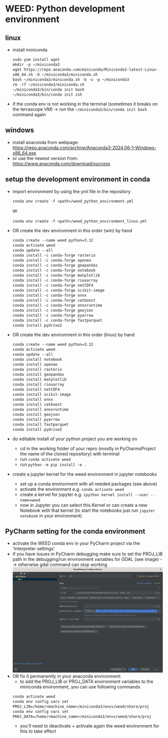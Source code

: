 # WEED: Python development environment
## linux
- install miniconda
  ```
  sudo yum install wget
  mkdir -p ~/miniconda3
  wget https://repo.anaconda.com/miniconda/Miniconda3-latest-Linux-x86_64.sh -O ~/miniconda3/miniconda.sh
  bash ~/miniconda3/miniconda.sh -b -u -p ~/miniconda3
  rm -rf ~/miniconda3/miniconda.sh
  ~/miniconda3/bin/conda init bash
  ~/miniconda3/bin/conda init zsh
  ```
- if the conda env is not working in the terminal (sometimes it breaks on the terrascope VM)
→ run the `~/miniconda3/bin/conda init bash` command again
## windows
- install anaconda from webpage: https://repo.anaconda.com/archive/Anaconda3-2024.06-1-Windows-x86_64.exe
- or use the newest version from: https://www.anaconda.com/download/success
## setup the development environment in conda
- import environment by using the yml file in the repository
  ```
  conda env create -f <path>/weed_python_environment.yml
  
  OR
  
  conda env create -f <path>/weed_python_environment_linux.yml  
  ```
- OR create the dev environment in this order (win) by hand
  ```
  conda create --name weed python=3.12
  conda activate weed
  conda update --all
  conda install -c conda-forge rasterio
  conda install -c conda-forge openeo
  conda install -c conda-forge geopandas
  conda install -c conda-forge notebook
  conda install -c conda-forge matplotlib
  conda install -c conda-forge rioxarray
  conda install -c conda-forge netCDF4
  conda install -c conda-forge scikit-image
  conda install -c conda-forge onnx
  conda install -c conda-forge catboost
  conda install -c conda-forge onnxruntime
  conda install -c conda-forge geojson
  conda install -c conda-forge pyarrow
  conda install -c conda-forge fastparquet
  conda install pydrive2
  ```
- OR create the dev environment in this order (linux) by hand
  ```
  conda create --name weed python=3.12
  conda activate weed
  conda update --all
  conda install notebook
  conda install openeo
  conda install rasterio
  conda install geopandas
  conda install matplotlib
  conda install rioxarray
  conda install netCDF4
  conda install scikit-image
  conda install onnx
  conda install catboost
  conda install onnxruntime
  conda install geojson
  conda install pyarrow
  conda install fastparquet
  conda install pydrive2
  ```  
- do editable install of your python project you are working on 
  - cd in the working folder of your repro (mostly in PyCharmsProject the name of the cloned repository) with terminal
  - run `conda activate weed`
  -	run `python -m pip install -e .`

- create a jupyter kernel for the weed environment in jupyter notebooks
  - set up a conda environment with all needed packages (see above)
  -	activate the environment e.g. `conda activate weed`
  - create a kervel for jupyter e.g. `ipython kernel install --user --name=weed` 
  - now in Jupyter you can select this Kernel or can create a new Notebook with that kernel (to start the notebooks just run `jupyter notebook` in your environment)

## PyCharm setting for the conda environment
- activate the WEED conda env in your PyCharm project via the 'Interpreter settings'
- if you have issues in PyCharm debugging make sure to set the PROJ_LIB path in the debugging/run environment variables for GDAL (see image) 
--> otherwise gdal command can stop working \
![img.png](img.png)
- OR fix it permanently in your anaconda environment:
  - to add the PROJ_LIB or PROJ_DATA environment variables to the miniconda environment, you can use following commands.
  ```
  conda activate weed
  conda env config vars set PROJ_LIB=/home/<machine_name>/miniconda3/envs/weed/share/proj
  conda env config vars set PROJ_DATA=/home/<machine_name>/miniconda3/envs/weed/share/proj
  ```
  - you'll need to deactivate + activate again the weed environment for this to take effect


